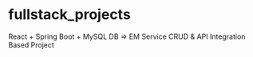 # fullstack_projects
React + Spring Boot + MySQL DB => EM Service CRUD & API Integration Based Project
